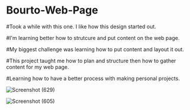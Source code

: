 # Bourto-Web-Page
#Took a while with this one. I like how this design started out. 

#I'm learning better how to strutcure and put content on the web page. 

#My biggest challenge was learning how to put content and layout it out.

#This project taught me how to plan and structure then how to gather content for my web page.

#Learning how to have a better process with making personal projects.

![Screenshot (629)](https://user-images.githubusercontent.com/96732813/173732564-caed9bba-400a-43dc-8728-8daae0da72b6.png)

![Screenshot (605)](https://user-images.githubusercontent.com/96732813/173732589-30250ff9-ebdc-42ef-a33b-0f8d8ec04859.png)

